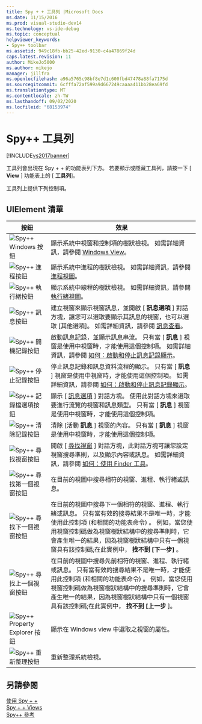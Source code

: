```yaml
---
title: Spy + + 工具列 |Microsoft Docs
ms.date: 11/15/2016
ms.prod: visual-studio-dev14
ms.technology: vs-ide-debug
ms.topic: conceptual
helpviewer_keywords:
- Spy++ toolbar
ms.assetid: 949c18fb-bb25-42ed-9130-c4a47869f24d
caps.latest.revision: 11
author: MikeJo5000
ms.author: mikejo
manager: jillfra
ms.openlocfilehash: a96a5765c98bf8e7d1c600fbd47478a88fa7175d
ms.sourcegitcommit: 6cfffa72af599a9d667249caaaa411bb28ea69fd
ms.translationtype: MT
ms.contentlocale: zh-TW
ms.lasthandoff: 09/02/2020
ms.locfileid: "68153974"
---
```

# <a name="spy-toolbar"></a>Spy++ 工具列
[!INCLUDE[vs2017banner](../includes/vs2017banner.md)]

工具列會出現在 Spy + + 的功能表列下方。 若要顯示或隱藏工具列，請按一下 [ **View** ] 功能表上的 [ **工具列**]。  
  
 工具列上提供下列控制項。  
  
## <a name="uielement-list"></a>UIElement 清單  
  
|按鈕|效果|  
|------------|------------|  
|![Spy&#43;&#43; Windows 按鈕](../debugger/media/icon-spy-windows.gif "Icon_Spy + + _Windows")|顯示系統中視窗和控制項的樹狀檢視。 如需詳細資訊，請參閱 [Windows View](../debugger/windows-view.md)。|  
|![Spy&#43;&#43; 進程按鈕](../debugger/media/icon-spy-processes.gif "Icon_Spy + + _Processes")|顯示系統中進程的樹狀檢視。 如需詳細資訊，請參閱 [進程視圖](../debugger/processes-view.md)。|  
|![Spy&#43;&#43; 執行緒按鈕](../debugger/media/icon-spy-threads.gif "Icon_Spy + + _Threads")|顯示系統中線程的樹狀檢視。 如需詳細資訊，請參閱 [執行緒視圖](../debugger/threads-view.md)。|  
|![Spy&#43;&#43; 訊息按鈕](../debugger/media/icon-spy-messages.gif "Icon_Spy + + _Messages")|建立視窗來顯示視窗訊息，並開啟 [ **訊息選項** ] 對話方塊，讓您可以選取要顯示其訊息的視窗，也可以選取 [其他選項]。 如需詳細資訊，請參閱 [訊息查看](../debugger/messages-view.md)。|  
|![Spy&#43;&#43; 開機記錄按鈕](../debugger/media/icon-spy-startlog.gif "Icon_Spy + + _StartLog")|啟動訊息記錄，並顯示訊息串流。 只有當 [ **訊息** ] 視窗是使用中視窗時，才能使用這個控制項。 如需詳細資訊，請參閱 [如何：啟動和停止訊息記錄顯示](../debugger/how-to-start-and-stop-the-message-log-display.md)。|  
|![Spy&#43;&#43; 停止記錄按鈕](../debugger/media/icon-spy-stoplog.gif "Icon_Spy + + _StopLog")|停止訊息記錄和訊息資料流程的顯示。 只有當 [ **訊息** ] 視窗是使用中視窗時，才能使用這個控制項。 如需詳細資訊，請參閱 [如何：啟動和停止訊息記錄顯示](../debugger/how-to-start-and-stop-the-message-log-display.md)。|  
|![Spy&#43;&#43; 記錄檔選項按鈕](../debugger/media/icon-spy-logoptions.gif "Icon_Spy + + _LogOptions")|顯示 [ [訊息選項](../debugger/message-options-dialog-box.md) ] 對話方塊。 使用此對話方塊來選取要進行流覽的視窗和訊息類型。 只有當 [ **訊息** ] 視窗是使用中視窗時，才能使用這個控制項。|  
|![Spy&#43;&#43; 清除記錄按鈕](../debugger/media/spy-clearlog.gif "Spy + + _ClearLog")|清除 [活動 **訊息** ] 視窗的內容。 只有當 [ **訊息** ] 視窗是使用中視窗時，才能使用這個控制項。|  
|![Spy&#43;&#43; 尋找視窗按鈕](../debugger/media/icon-spy-findwindow.gif "Icon_Spy + + _FindWindow")|開啟 [ [尋找視窗](../debugger/find-window-dialog-box.md) ] 對話方塊，此對話方塊可讓您設定視窗搜尋準則，以及顯示內容或訊息。 如需詳細資訊，請參閱 [如何：使用 Finder 工具](../debugger/how-to-use-the-finder-tool.md)。|  
|![Spy&#43;&#43; 尋找第一個視窗按鈕](../debugger/media/icon-spy-window.gif "Icon_Spy + + _Window")|在目前的視圖中搜尋相符的視窗、進程、執行緒或訊息。|  
|![Spy&#43;&#43; 尋找下一個視窗按鈕](../debugger/media/icon-spy-nextwindow.gif "Icon_Spy + + _NextWindow")|在目前的視圖中搜尋下一個相符的視窗、進程、執行緒或訊息。 只有當有效的搜尋結果不是唯一時，才能使用此控制項 (和相關的功能表命令) 。 例如，當您使用視窗控制碼做為視窗樹狀結構中的搜尋準則時，它會產生唯一的結果，因為視窗樹狀結構中只有一個視窗具有該控制碼;在此實例中， **找不到 [下一步]** 。|  
|![Spy&#43;&#43; 尋找上一個視窗按鈕](../debugger/media/icon-spy-prevwindow.gif "Icon_Spy + + _PrevWindow")|在目前的視圖中搜尋先前相符的視窗、進程、執行緒或訊息。 只有當有效的搜尋結果不是唯一時，才能使用此控制項 (和相關的功能表命令) 。 例如，當您使用視窗控制碼做為視窗樹狀結構中的搜尋準則時，它會產生唯一的結果，因為視窗樹狀結構中只有一個視窗具有該控制碼;在此實例中， **找不到 [上一步** ]。|  
|![Spy&#43;&#43; Property Explorer 按鈕](../debugger/media/icon-spy-propexp.gif "Icon_Spy + + _PropExp")|顯示在 Windows view 中選取之視窗的屬性。|  
|![Spy&#43;&#43; 重新整理按鈕](../debugger/media/icon-spy-refresh.gif "Icon_Spy + + _Refresh")|重新整理系統檢視。|  
  
## <a name="see-also"></a>另請參閱  
 [使用 Spy + +](../debugger/using-spy-increment.md)   
 [Spy + + Views](../debugger/spy-increment-views.md)   
 [Spy++ 參考](../debugger/spy-increment-reference.md)
